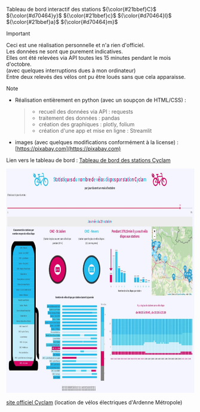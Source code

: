 Tableau de bord interactif des stations ${\color{#21bbef}C}$ ${\color{#d70464}y}$ ${\color{#21bbef}c}$ ${\color{#d70464}l}$ ${\color{#21bbef}a}$ ${\color{#d70464}m}$  

> [!IMPORTANT]
> Ceci est une réalisation personnelle et n'a rien d'officiel.  
> Les données ne sont que purement indicatives.  
> Elles ont été relevées via API toutes les 15 minutes pendant le mois d'octobre.  
> (avec quelques interruptions dues à mon ordinateur)  
> Entre deux relevés des vélos ont pu être loués sans que cela apparaisse.

> [!NOTE]
>  - Réalisation entièrement en python (avec un soupçon de HTML/CSS) :
>    >  - recueil des données via API : requests
>    >  - traitement des données : pandas
>    >  - création des graphiques : plotly, folium
>    >  - création d'une app et mise en ligne : Streamlit
>  - images (avec quelques modifications conformément à la license) : [https://pixabay.com](https://pixabay.com)
 
Lien vers le tableau de bord : [Tableau de bord des stations Cyclam](https://cyclam-stations.streamlit.app/)  
<p>
 <a href="https://cyclam-stations.streamlit.app/" target="_blank"><img src="images/Capture.jpg" width="800" height="600">
</p>

[site officiel Cyclam](https://cyclam.ecovelo.mobi/#/home)
(location de vélos électriques d'Ardenne Métropole)

